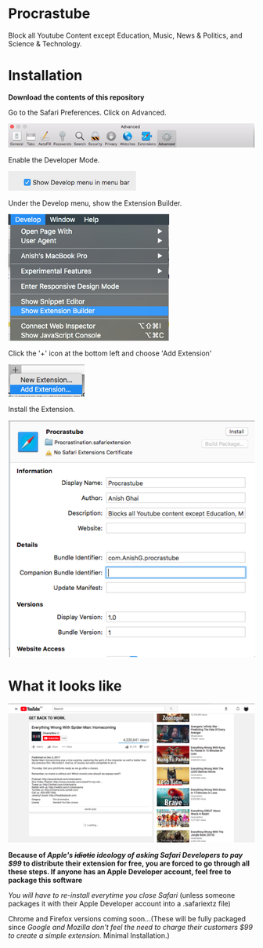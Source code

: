 # Procrastube
Block all Youtube Content except Education, Music, News &amp; Politics, and Science &amp; Technology.

# Installation

**Download the contents of this repository**


Go to the Safari Preferences. Click on Advanced. 

![Preferences Screen](https://raw.githubusercontent.com/AnishGDev/Procrastube/master/Images/Screen%20Shot%202018-01-01%20at%206.28.42%20pm.png)

Enable the Developer Mode.

![Enable Developer Mode](https://raw.githubusercontent.com/AnishGDev/Procrastube/master/Images/Screen%20Shot%202018-01-01%20at%206.28.47%20pm.png)

Under the Develop menu, show the Extension Builder. 

![Show Extension Builder](https://raw.githubusercontent.com/AnishGDev/Procrastube/master/Images/Screen%20Shot%202018-01-01%20at%206.30.40%20pm.png)

Click the '+' icon at the bottom left and choose 'Add Extension'


![Add Extension](https://raw.githubusercontent.com/AnishGDev/Procrastube/master/Images/Screen%20Shot%202018-01-01%20at%206.31.09%20pm.png)

Install the Extension.


![Install](https://raw.githubusercontent.com/AnishGDev/Procrastube/master/Images/Screen%20Shot%202018-01-01%20at%205.32.33%20pm.png)

# What it looks like



![This is what it looks like](https://raw.githubusercontent.com/AnishGDev/Procrastube/master/Images/blocked_content.png)






**Because of *Apple's ~~idiotic~~ ideology of asking Safari Developers to pay $99* to distribute their extension for free, you are forced to go through all these steps. If anyone has an Apple Developer account, feel free to package this software**

*You will have to re-install everytime you close Safari* (unless someone packages it with their Apple Developer account into a .safariextz file)

Chrome and Firefox versions coming soon...(These will be fully packaged since *Google and Mozilla don't feel the need to charge their customers $99 to create a simple extension.* Minimal Installation.) 

